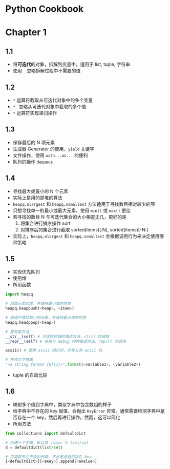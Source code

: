 # Python Cookbook

# Chapter 1

## 1.1
- 将**可迭代**的对象，拆解到变量中，适用于 list, tuple, 字符串
- 使用 `_` 忽略拆解过程中不需要的值

## 1.2
- `*` 运算符截取从可迭代对象中的多个变量
- `*_` 忽略从可迭代对象中截取的多个值
- `*` 运算符实现递归操作

## 1.3
- 保存最后的 N 项元素
- 生成器 Generator 的使用，`yield` 关键字
- 文件操作，使用 `with...as...` 的便利
- 队列的操作 `dequeue`

## 1.4
- 寻找最大或最小的 N 个元素
- 实际上是用的是堆的算法
- `heapq.nlargest` 和 `heapq.nsmallest` 方法适用于寻找数目相对较少的项
- 只想寻找单一的最小或最大元素，使用 `min()` 或 `max()` 更佳
- 若寻找的数目 N 与可迭代集合的大小相差无几，更好的是
	1. 将集合进行排序操作 sort
	2. 对排序后的集合进行截取 sorted(items)[:N], sorted(items)[-N:]
- 实际上，`heapq.nlargest` 和 `heapq.nsmallest` 会根据调用行为来决定使用哪种策略

## 1.5
- 实现优先队列
- 使用堆
- 所用函数

```py
import heapq

# 添加元素到堆，并维持最小堆的性质
heapq.heappush(<heap>, <item>)

# 获得并移除最小的元素，并维持最小堆的性质
heapq.headppop(<heap>)

# 重写类方法
__str__(self) # 可读性较强的描述方法，str() 时调用
__repr__(self) # 多用与 debug 时的描述方法，repr() 时调用

acsii() # 使用 ascii 码打印，并转义非 acsii 码

# 格式化字符串
"<a string format {0}{1}>".format(<variable1>, <variable2>)
```

- tuple 的自动比较

## 1.6
- 映射多个值到字典中，类似字典中包含数组的样子
- 给字典中不存在的 key 赋值，会抛出 `KeyError` 异常。通常需要检测字典中是否存在一个 key，然后再进行操作。然而，这可以简化
- 所用方法

```py
from collections import defaultdict

# 创建一个字典，默认其 value 为 list/set
d = defaultdict(list/set)

# 只需要专注于添加元素，不必考虑是否存在 key
[<defaultdict>][<aKey>].append(<aValue>)
```

